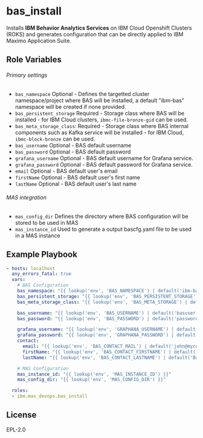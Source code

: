 bas_install
===========

Installs **IBM Behavior Analytics Services** on IBM Cloud Openshift Clusters (ROKS) and generates configuration that can be directly applied to IBM Maximo Application Suite.

Role Variables
--------------

###### Primary settings
- `bas_namespace` Optional - Defines the targetted cluster namespace/project where BAS will be installed, a default "ibm-bas" namespace will be created if none provided.
- `bas_persistent_storage` Required - Storage class where BAS will be installed - for IBM Cloud clusters, `ibmc-file-bronze-gid` can be used.
- `bas_meta_storage_class`: Required - Storage class where BAS internal components such as Kafka service will be installed - for IBM Cloud, `ibmc-block-bronze` can be used.
- `bas_username` Optional - BAS default username
- `bas_password` Optional - BAS default password
- `grafana_username` Optional - BAS default username for Grafana service.
- `grafana_password` Optional - BAS default password for Grafana service.
- `email` Optional - BAS default user's email
- `firstName` Optional - BAS default user's first name
- `lastName` Optional - BAS default user's last name

###### MAS integration

- `mas_config_dir` Defines the directory where BAS configuration will be stored to be used in MAS
- `mas_instance_id` Used to generate a output bascfg.yaml file to be used in a MAS instance

Example Playbook
----------------

```yaml
- hosts: localhost
  any_errors_fatal: true
  vars:
    # BAS Configuration
    bas_namespace: "{{ lookup('env', 'BAS_NAMESPACE') | default('ibm-bas', true) }}"
    bas_persistent_storage: "{{ lookup('env', 'BAS_PERSISTENT_STORAGE') | default('', true) }}"
    bas_meta_storage_class: "{{ lookup('env', 'BAS_META_STORAGE') | default('', true) }}"

    bas_username: "{{ lookup('env', 'BAS_USERNAME') | default('basuser', true) }}"
    bas_password: "{{ lookup('env', 'BAS_PASSWORD') | default('password', true) }}"

    grafana_username: "{{ lookup('env', 'GRAPHANA_USERNAME') | default('basuser', true) }}"
    grafana_password: "{{ lookup('env', 'GRAPHANA_PASSWORD') | default('password', true) }}"
    contact:
      email: "{{ lookup('env', 'BAS_CONTACT_MAIL') | default('john@mycompany.com', true) }}"
      firstName: "{{ lookup('env', 'BAS_CONTACT_FIRSTNAME') | default('John', true) }}"
      lastName: "{{ lookup('env', 'BAS_CONTACT_LASTNAME') | default('Barnes', true) }}"

    # MAS Configuration
    mas_instance_id: "{{ lookup('env', 'MAS_INSTANCE_ID') }}"
    mas_config_dir: "{{ lookup('env', 'MAS_CONFIG_DIR') }}"

  roles:
  - ibm.mas_devops.bas_install
```

License
-------

EPL-2.0
